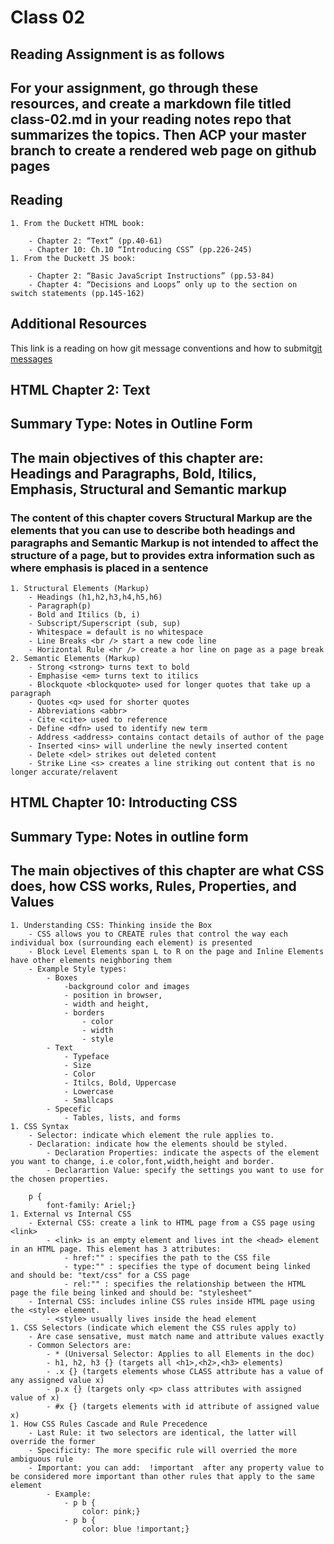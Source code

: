 # Class 02

## Reading Assignment is as follows

## For your assignment, go through these resources, and create a markdown file titled class-02.md in your reading notes repo that summarizes the topics. Then ACP your master branch to create a rendered web page on github pages

## Reading

    1. From the Duckett HTML book:

        - Chapter 2: “Text” (pp.40-61)
        - Chapter 10: Ch.10 “Introducing CSS” (pp.226-245)
    1. From the Duckett JS book:

        - Chapter 2: “Basic JavaScript Instructions” (pp.53-84)
        - Chapter 4: “Decisions and Loops” only up to the section on switch statements (pp.145-162)

## Additional Resources

This link is a reading on how git message conventions and how to submit[git messages](https://chris.beams.io/posts/git-commit/)

## HTML Chapter 2: Text

## Summary Type: Notes in Outline Form

## The main objectives of this chapter are: Headings and Paragraphs, Bold, Itilics, Emphasis, Structural and Semantic markup

### The content of this chapter covers Structural Markup are the elements that you can use to describe both headings and paragraphs and Semantic Markup is not intended to affect the structure of a page, but to provides extra information such as where emphasis is placed in a sentence

    1. Structural Elements (Markup)
        - Headings (h1,h2,h3,h4,h5,h6)
        - Paragraph(p)
        - Bold and Itilics (b, i)
        - Subscript/Superscript (sub, sup)
        - Whitespace = default is no whitespace
        - Line Breaks <br /> start a new code line 
        - Horizontal Rule <hr /> create a hor line on page as a page break
    2. Semantic Elements (Markup)
        - Strong <strong> turns text to bold
        - Emphasise <em> turns text to itilics
        - Blockquote <blockquote> used for longer quotes that take up a paragraph
        - Quotes <q> used for shorter quotes
        - Abbreviations <abbr> 
        - Cite <cite> used to reference
        - Define <dfn> used to identify new term 
        - Address <address> contains contact details of author of the page
        - Inserted <ins> will underline the newly inserted content
        - Delete <del> strikes out deleted content
        - Strike Line <s> creates a line striking out content that is no longer accurate/relavent

## HTML Chapter 10: Introducting CSS

## Summary Type: Notes in outline form

## The main objectives of this chapter are what CSS does, how CSS works, Rules, Properties, and Values

    1. Understanding CSS: Thinking inside the Box
        - CSS allows you to CREATE rules that control the way each individual box (surrounding each element) is presented
        - Block Level Elements span L to R on the page and Inline Elements have other elements neighboring them
        - Example Style types: 
            - Boxes 
                -background color and images
                - position in browser, 
                - width and height, 
                - borders 
                    - color
                    - width
                    - style
            - Text 
                - Typeface
                - Size
                - Color
                - Itilcs, Bold, Uppercase
                - Lowercase
                - Smallcaps
            - Specefic
                - Tables, lists, and forms
    1. CSS Syntax 
        - Selector: indicate which element the rule applies to.   
        - Declaration: indicate how the elements should be styled. 
            - Declaration Properties: indicate the aspects of the element you want to change, i.e color,font,width,height and border.
            - Declarartion Value: specify the settings you want to use for the chosen properties.

        p {
            font-family: Ariel;}
    1. External vs Internal CSS
        - External CSS: create a link to HTML page from a CSS page using <link>
            - <link> is an empty element and lives int the <head> element in an HTML page. This element has 3 attributes:
                - href:"" : specifies the path to the CSS file
                - type:"" : specifies the type of document being linked and should be: "text/css" for a CSS page
                - rel:"" : specifies the relationship between the HTML page the file being linked and should be: "stylesheet"
        - Internal CSS: includes inline CSS rules inside HTML page using the <style> element.
            - <style> usually lives inside the head element
    1. CSS Selectors (indicate which element the CSS rules apply to)
        - Are case sensative, must match name and attribute values exactly
        - Common Selectors are:
            - * (Universal Selector: Applies to all Elements in the doc)
            - h1, h2, h3 {} (targets all <h1>,<h2>,<h3> elements)
            - .x {} (targets elements whose CLASS attribute has a value of any assigned value x)
            - p.x {} (targets only <p> class attributes with assigned value of x)
            - #x {} (targets elements with id attribute of assigned value x)
    1. How CSS Rules Cascade and Rule Precedence
        - Last Rule: it two selectors are identical, the latter will override the former
        - Specificity: The more specific rule will overried the more ambiguous rule
        - Important: you can add:  !important  after any property value to be considered more important than other rules that apply to the same element
            - Example:
                - p b {
                    color: pink;}
                - p b {
                    color: blue !important;}

